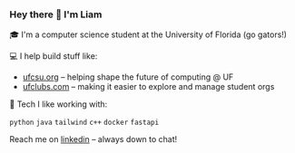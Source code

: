 ### Hey there 👋 I'm Liam

🎓 I'm a computer science student at the University of Florida (go gators!)

💻 I help build stuff like:
- [ufcsu.org](https://ufcsu.org) – helping shape the future of computing @ UF
- [ufclubs.com](https://ufclubs.com) – making it easier to explore and manage student orgs

🔧 Tech I like working with:

`python` `java` `tailwind` `c++` `docker` `fastapi`

Reach me on [linkedin](https://www.linkedin.com/in/liam-bozarth/) – always down to chat!
